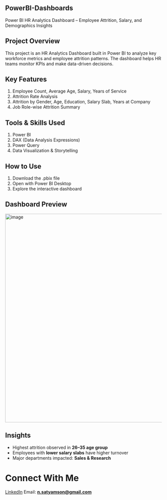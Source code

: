 ## PowerBI-Dashboards
Power BI HR Analytics Dashboard – Employee Attrition, Salary, and Demographics Insights

## Project Overview

This project is an HR Analytics Dashboard built in Power BI to analyze key workforce metrics and employee attrition patterns.
The dashboard helps HR teams monitor KPIs and make data-driven decisions.

## Key Features 

1. Employee Count, Average Age, Salary, Years of Service
2. Attrition Rate Analysis
3. Attrition by Gender, Age, Education, Salary Slab, Years at Company
4. Job Role-wise Attrition Summary

## Tools & Skills Used 

1. Power BI
2. DAX (Data Analysis Expressions)
3. Power Query
4. Data Visualization & Storytelling

## How to Use 

1. Download the .pbix file
2. Open with Power BI Desktop
3. Explore the interactive dashboard

## Dashboard Preview
<img width="1210" height="671" alt="image" src="https://github.com/user-attachments/assets/ee1d1359-88d0-4579-b84e-a28b65684d34" />

## Insights
- Highest attrition observed in **26–35 age group**  
- Employees with **lower salary slabs** have higher turnover  
- Major departments impacted: **Sales & Research**

# Connect With Me
[LinkedIn](https://linkedin.com/in/nalwala-j-b15900210)
Email: **n.satyamson@gmail.com**
